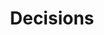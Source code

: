 ---
title: Decisions
longTitle: 'Decisions'
tags:
- gccommon
french:
- "[[Decision]]"
narrowerTerm:
- "[[Court decisions]]"
---